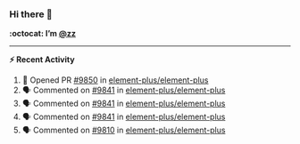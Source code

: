 ### Hi there 👋

**:octocat: I’m [@zz](https://github.com/holazz)**

---

**:zap: Recent Activity**

<!--START_SECTION:activity-->
1. 💪 Opened PR [#9850](https://github.com/element-plus/element-plus/pull/9850) in [element-plus/element-plus](https://github.com/element-plus/element-plus)
2. 🗣 Commented on [#9841](https://github.com/element-plus/element-plus/issues/9841) in [element-plus/element-plus](https://github.com/element-plus/element-plus)
3. 🗣 Commented on [#9841](https://github.com/element-plus/element-plus/issues/9841) in [element-plus/element-plus](https://github.com/element-plus/element-plus)
4. 🗣 Commented on [#9841](https://github.com/element-plus/element-plus/issues/9841) in [element-plus/element-plus](https://github.com/element-plus/element-plus)
5. 🗣 Commented on [#9810](https://github.com/element-plus/element-plus/issues/9810) in [element-plus/element-plus](https://github.com/element-plus/element-plus)
<!--END_SECTION:activity-->
